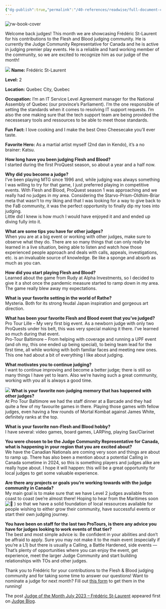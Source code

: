```yaml
---
{"dg-publish":true,"permalink":"/40-references/readwise/full-document-contents/judge-of-the-month-july-2023-frederic-st-laurent/","tags":["rw/articles"]}
---
```


![rw-book-cover](https://blog.judge.fabtcg.com/wp-content/uploads/2023/07/jotmjuly.jpg)

Welcome back judges! This month we are showcasing Frédéric St-Laurent for his contributions to the Flesh and Blood judging community. He is currently the Judge Community Representative for Canada and he is active in judging premier play events. He is a reliable and hard working member of the community, so we are excited to recognize him as our judge of the month!

![](https://blog.judge.fabtcg.com/wp-content/uploads/2023/07/IMG_E7811-Frederic-St-Laurent-1024x1011.jpg)
**Name:** Frédéric St-Laurent

**Level:** 2

**Location:** Quebec City, Quebec

**Occupation:** I’m an IT Service Level Agreement manager for the National Assembly of Quebec (our province’s Parliament). I’m the one responsible of setting the standards when it comes to resolving IT support requests. I’m also the one making sure that the tech support team are being provided the necessesary tools and ressources to be able to meet those standards.

**Fun Fact:** I love cooking and I make the best Oreo Cheesecake you’ll ever taste.

**Favorite Hero:** As a martial artist myself (2nd dan in Kendo), it’s a no brainer: Katsu.

**How long have you been judging Flesh and Blood?**  
I started during the first ProQuest season, so about a year and a half now.

**Why did you become a judge?**  
I’ve been playing MTG since 1996 and, while judging was always something I was willing to try for that game, I just preferred playing in competitive events. With Flesh and Blood, ProQuest season 1 was approaching and we really had no judges in my area. Considering the Starvo-Prism-Oldhim-Briar meta that wasn’t to my liking and that I was looking for a way to give back to the FaB community, it was the perfect opportunity to finally dip my toes into judging.   
Little did I knew is how much I would have enjoyed it and and ended up diving fully into it.

**What are some tips you have for other judges?**  
When you are at a big event or working with other judges, make sure to observe what they do. There are so many things that can only really be learned in a live situation, being able to listen and watch how those experienced people approach and deals with calls, appeals, investigations, etc. is an invaluable source of knowledge. Be like a sponge and absorb as much as you can.

**How did you start playing Flesh and Blood?**  
Learned about the game from Rudy at Alpha Investments, so I decided to give it a shot once the pandemic measure started to ramp down in my area. The game really blew away my expectations.

**What is your favorite setting in the world of Rathe?**  
Mysteria. Both for its strong feudal Japan inspiration and gorgeous art direction.

**What has been your favorite Flesh and Blood event that you’ve judged?**  
Pro Tour Lille – My very first big event. As a newborn judge with only two ProQuests under his belt, this was very special making it there. I’ve learned so much during that event.   
Pro-Tour Baltimore – From helping with coverage and running a UPF event (and oh my, this one ended up being special), to being team lead for the first time, all while working with both familiar faces and meeting new ones. This one had about a bit of everything I like about judging.

**What motivates you to continue judging?**  
I want to continue improving and become a better judge; there is still so many things I have yet to learn. Also we’re having such a great community, working with you all is always a good time.

![](https://blog.judge.fabtcg.com/wp-content/uploads/2023/07/20230430_212032-Frederic-St-Laurent-1-478x1024.jpg)
**What is your favorite non-judging memory that has happened with other judges?**  
At Pro Tour Baltimore we had the staff dinner at a Barcade and they had quite a few of my favourite games in there. Playing those games with fellow judges, even having a few rounds of Mortal Kombat against James White, definitely ranks at the top.

**What is your favorite non-Flesh and Blood hobby?**  
I have several: video games, board games, LARPing, playing Sax/Clarinet

**You were chosen to be the Judge Community Representative for Canada, what is happening in your region that you are excited about?**  
We have the Canadian Nationals are coming very soon and things are about to ramp up. There has also been a mention about a potential Calling in Canada sometime in 2024, so this is something players and judges alike are really hype about. I hope it will happen: this will be a great opportunity for local judges to get some valuable experience.

**Are there any projects or goals you’re working towards with the judge community in Canada?**  
My main goal is to make sure that we have Level 2 judges available from coast to coast (we’re almost there! Hoping to hear from the Maritimes soon ![🙂](https://s.w.org/images/core/emoji/14.0.0/72x72/1f642.png) ) so that we have a solid foundation of local ressources available for people wishing to either grow their community, have successful events or start their own judging journey.

**You have been on staff for the last two ProTours, is there any advice you have for judges looking to work events of that tier?**  
The best and most simple advice is: Be confident in your abilities and don’t be affraid to apply. Sure you may not make it to the main event (especially if you’re a L1) but there is usually a Calling, a Battle Hardened, side events — That’s plenty of opportunities where you can enjoy the event, get experience, meet the larger Judge Community and start building relationships with TOs and other judges.

Thank you to Frédéric for your contributions to the Flesh & Blood judging community and for taking some time to answer our questions! Want to nominate a judge for next month? Fill out [this form](https://docs.google.com/forms/d/e/1FAIpQLSe4SMegOXP1g543yCsmmhG3hZWAr1hEB_5XLk-tlTD2cAPKWA/viewform) to get them in the running!

The post [Judge of the Month July 2023 – Frédéric St-Laurent](https://blog.judge.fabtcg.com/blog/2023/07/03/jotm-july-2023/) appeared first on [Judge Blog](https://blog.judge.fabtcg.com).
